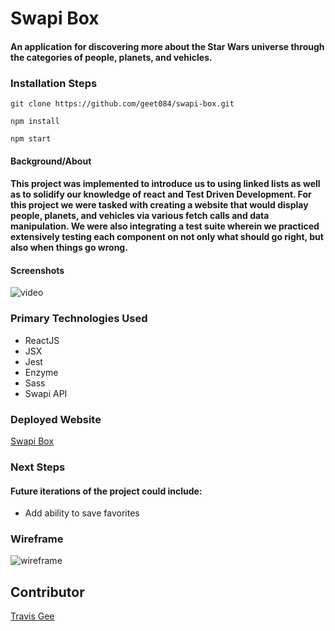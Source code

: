 # Swapi Box

#### An application for discovering more about the Star Wars universe through the categories of people, planets, and vehicles.

### Installation Steps

```git clone https://github.com/geet084/swapi-box.git```

```npm install```

```npm start```

#### Background/About

#### This project was implemented to introduce us to using linked lists as well as to solidify our knowledge of react and Test Driven Development. For this project we were tasked with creating a website that would display people, planets, and vehicles via various fetch calls and data manipulation. We were also integrating a test suite wherein we practiced extensively testing each component on not only what should go right, but also when things go wrong.

#### Screenshots
![video](https://user-images.githubusercontent.com/39391585/51846866-ae5aa580-22d7-11e9-8adf-77af80dd3a10.gif)

### Primary Technologies Used

- ReactJS
- JSX
- Jest
- Enzyme
- Sass
- Swapi API

### Deployed Website
[Swapi Box](https://geet084.github.io/swapi-box/.)

### Next Steps
#### Future iterations of the project could include:

- Add ability to save favorites
  

### Wireframe
![wireframe](https://user-images.githubusercontent.com/39391585/51842628-8fa3e100-22ce-11e9-94d6-87b140e14748.png)


## Contributor
[Travis Gee](https://github.com/geet084)
